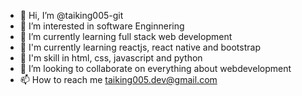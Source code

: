 - 👋 Hi, I’m @taiking005-git
- 👀 I’m interested in software Enginnering
- 🌱 I’m currently learning full stack web development
- 🌱 I'm currently learning reactjs, react native and bootstrap
- 🌱 I'm skill in html, css, javascript and python
- 💞️ I’m looking to collaborate on everything about webdevelopment
- 📫 How to reach me taiking005.dev@gmail.com

<!---
taiking005-git/taiking005-git is a ✨ special ✨ repository because its `README.md` (this file) appears on your GitHub profile.
You can click the Preview link to take a look at your changes.
--->
